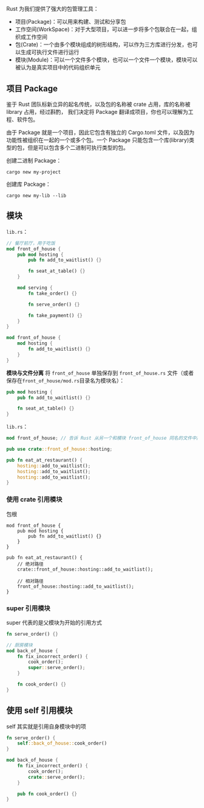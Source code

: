 #

Rust 为我们提供了强大的包管理工具：

- 项目(Package)：可以用来构建、测试和分享包
- 工作空间(WorkSpace)：对于大型项目，可以进一步将多个包联合在一起，组织成工作空间
- 包(Crate)：一个由多个模块组成的树形结构，可以作为三方库进行分发，也可以生成可执行文件进行运行
- 模块(Module)：可以一个文件多个模块，也可以一个文件一个模块，模块可以被认为是真实项目中的代码组织单元

## 项目 Package
鉴于 Rust 团队标新立异的起名传统，以及包的名称被 crate 占用，库的名称被 library 占用，经过斟酌， 我们决定将 Package 翻译成项目，你也可以理解为工程、软件包。

由于 Package 就是一个项目，因此它包含有独立的 Cargo.toml 文件，以及因为功能性被组织在一起的一个或多个包。一个 Package 只能包含一个库(library)类型的包，但是可以包含多个二进制可执行类型的包。


创建二进制 Package：
```shell
cargo new my-project
```
创建库 Package：
```shell
cargo new my-lib --lib
```

## 模块
`lib.rs`：
```rust
// 餐厅前厅，用于吃饭
mod front_of_house {
    pub mod hosting {
        pub fn add_to_waitlist() {}

        fn seat_at_table() {}
    }

    mod serving {
        fn take_order() {}

        fn serve_order() {}

        fn take_payment() {}
    }
}

mod front_of_house {
    mod hosting {
        fn add_to_waitlist() {}
    }
}
```
**模块与文件分离**
将 `front_of_house` 单独保存到 `front_of_house.rs` 文件（或者保存在`front_of_house/mod.rs`目录名为模块名）：
```rust
pub mod hosting {
    pub fn add_to_waitlist() {}

    fn seat_at_table() {}
}
```
`lib.rs`：
```rust
mod front_of_house; // 告诉 Rust 从另一个和模块 front_of_house 同名的文件中加载该模块的内容

pub use crate::front_of_house::hosting;

pub fn eat_at_restaurant() {
    hosting::add_to_waitlist();
    hosting::add_to_waitlist();
    hosting::add_to_waitlist();
}
```

### 使用 crate 引用模块
包根
```
mod front_of_house {
    pub mod hosting {
        pub fn add_to_waitlist() {}
    }
}

pub fn eat_at_restaurant() {
    // 绝对路径
    crate::front_of_house::hosting::add_to_waitlist();

    // 相对路径
    front_of_house::hosting::add_to_waitlist();
}
```

### super 引用模块
super 代表的是父模块为开始的引用方式
```rust
fn serve_order() {}

// 厨房模块
mod back_of_house {
    fn fix_incorrect_order() {
        cook_order();
        super::serve_order();
    }

    fn cook_order() {}
}
```
## 使用 self 引用模块
self 其实就是引用自身模块中的项
```rust
fn serve_order() {
    self::back_of_house::cook_order()
}

mod back_of_house {
    fn fix_incorrect_order() {
        cook_order();
        crate::serve_order();
    }

    pub fn cook_order() {}
}
```
